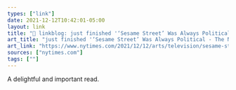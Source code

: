 ```yaml
---
types: ["link"]
date: 2021-12-12T10:42:01-05:00
layout: link
title: "🔗 linkblog: just finished '‘Sesame Street’ Was Always Political - The New York Times'"
art_title: "just finished '‘Sesame Street’ Was Always Political - The New York Times"
art_link: "https://www.nytimes.com/2021/12/12/arts/television/sesame-street.html"
sources: ["nytimes.com"]
tags: [""]
---
```

A delightful and important read.
